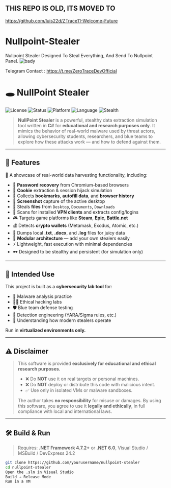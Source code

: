 ## THIS REPO IS OLD, ITS MOVED TO
https://github.com/luis22d/ZTrace11-Welcome-Future


# Nullpoint-Stealer
Nullpoint Stealer Designed To Steal Everything, And Send To Nullpoint Panel.
![bady](https://github.com/user-attachments/assets/9c2f09f4-ee9b-4010-a0ca-4290a65843f9)



Telegram Contact : https://t.me/ZeroTraceDevOfficial


# 🕳️ NullPoint Stealer

![License](https://img.shields.io/badge/license-ECL-blueviolet)
![Status](https://img.shields.io/badge/status-Educational%20Only-red)
![Platform](https://img.shields.io/badge/platform-Windows%2010%2B-blue)
![Language](https://img.shields.io/badge/language-C%23-brightgreen)
![Stealth](https://img.shields.io/badge/stealth-mode-lightgrey)

> **NullPoint Stealer** is a powerful, stealthy data extraction simulation tool written in **C#** for **educational and research purposes only**. It mimics the behavior of real-world malware used by threat actors, allowing cybersecurity students, researchers, and blue teams to explore how these attacks work — and how to defend against them.

---

## 🚀 Features

🧠 A showcase of real-world data harvesting functionality, including:

- 🔐 **Password recovery** from Chromium-based browsers
- 🍪 **Cookie** extraction & session hijack simulation
- 📑 Collects **bookmarks**, **autofill data**, and **browser history**
- 📸 **Screenshot** capture of the active desktop
- 📂 Steals **files** from `Desktop`, `Documents`, `Downloads`
- 🧳 Scans for installed **VPN clients** and extracts config/logins
- 🎮 Targets game platforms like **Steam**, **Epic**, **Battle.net**
- 💰 Detects **crypto wallets** (Metamask, Exodus, Atomic, etc.)
- 📄 Dumps local **.txt**, **.docx**, and **.log** files for juicy data
- 🧩 **Modular architecture** — add your own stealers easily
- ⚡ Lightweight, fast execution with minimal dependencies
- 🕶️ Designed to be stealthy and persistent (for simulation only)

---

## 🧪 Intended Use

This project is built as a **cybersecurity lab tool** for:

- 🧬 Malware analysis practice
- 🧑‍💻 Ethical hacking labs
- 🛡️ Blue team defense testing
- 🔐 Detection engineering (YARA/Sigma rules, etc.)
- 🧠 Understanding how modern stealers operate

Run in **virtualized environments only.**

---

## ⚠️ Disclaimer

> This software is provided **exclusively for educational and ethical research purposes.**
>
> - ❌ Do **NOT** use it on real targets or personal machines.
> - ❌ Do **NOT** deploy or distribute this code with malicious intent.
> - ✅ Use only in isolated VMs or malware sandboxes.
>
> The author takes **no responsibility** for misuse or damages. By using this software, you agree to use it **legally and ethically**, in full compliance with local and international laws.

---

## 🛠️ Build & Run

> Requires: **.NET Framework 4.7.2+** or **.NET 6.0**, Visual Studio / MSBuild / DevExpress 24.2

```bash
git clone https://github.com/yourusername/nullpoint-stealer
cd nullpoint-stealer
Open the .sln in Visual Studio
Build → Release Mode
Run in a VM



